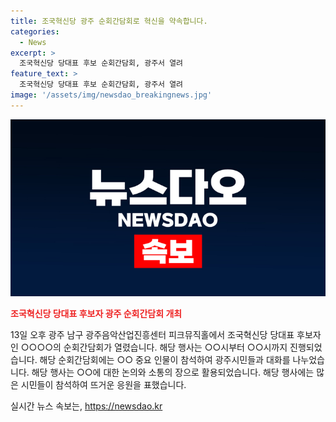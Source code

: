 ```yaml
---
title: 조국혁신당 광주 순회간담회로 혁신을 약속합니다.
categories:
  - News
excerpt: >
  조국혁신당 당대표 후보 순회간담회, 광주서 열려
feature_text: >
  조국혁신당 당대표 후보 순회간담회, 광주서 열려
image: '/assets/img/newsdao_breakingnews.jpg'
---
```


<p><img src="/assets/img/newsdao_breakingnews.jpg" alt="ranknews 속보" /></p>

<p><b><span style="color: #ee2323;">조국혁신당 당대표 후보자 광주 순회간담회 개최</span></b></p>

<p>13일 오후 광주 남구 광주음악산업진흥센터 피크뮤직홀에서 조국혁신당 당대표 후보자인 ○○○○의 순회간담회가 열렸습니다. 해당 행사는 ○○시부터 ○○시까지 진행되었습니다. 해당 순회간담회에는 ○○ 중요 인물이 참석하여 광주시민들과 대화를 나누었습니다. 해당 행사는 ○○에 대한 논의와 소통의 장으로 활용되었습니다. 해당 행사에는 많은 시민들이 참석하여 뜨거운 응원을 표했습니다.</p>
실시간 뉴스 속보는, <a href="https://newsdao.kr" rel="dofollow">https://newsdao.kr</a>


